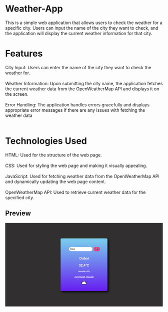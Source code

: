 # Weather-App

This is a simple web application that allows users to check the weather for a specific city. Users can input the name of the city they want to check, and the application will display the current weather information for that city.

# Features
City Input: Users can enter the name of the city they want to check the weather for.<br><br>
Weather Information: Upon submitting the city name, the application fetches the current weather data from the OpenWeatherMap API and displays it on the screen.<br><br>
Error Handling: The application handles errors gracefully and displays appropriate error messages if there are any issues with fetching the weather data
<br><br>
# Technologies Used
HTML: Used for the structure of the web page.<br><br>
CSS: Used for styling the web page and making it visually appealing.<br><br>
JavaScript: Used for fetching weather data from the OpenWeatherMap API and dynamically updating the web page content.<br><br>
OpenWeatherMap API: Used to retrieve current weather data for the specified city.<br>

## Preview

![AWeatherApp Preview](preview.png)
